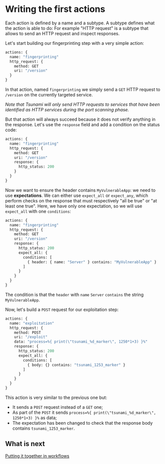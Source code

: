 
# Writing the first actions

Each action is defined by a name and a subtype. A subtype defines what the
action is able to do: For example "HTTP request" is a subtype that allows to
send an HTTP request and inspect responses.

Let's start building our fingerprinting step with a very simple action:

```proto
actions: {
  name: "fingerprinting"
  http_request: {
    method: GET
    uri: "/version"
  }
}
```

In that action, named `fingerprinting` we simply send a `GET` HTTP request to
`/version` on the currently targeted service.

*Note that Tsunami will only send HTTP requests to services that have been
identified as HTTP services during the port scanning phase.*

But that action will always succeed because it does not verify anything in the
response. Let's use the `response` field and add a condition on the status code:

```proto
actions: {
  name: "fingerprinting"
  http_request: {
    method: GET
    uri: "/version"
    response: {
      http_status: 200
    }
  }
}
```

Now we want to ensure the header contains `MyVulnerableApp`: we need to use
**expectations**. We can either use `expect_all` or `expect_any`, which perform
checks on the response that must respectively "all be true" or
"at least one true". Here, we have only one expectation, so we will use
`expect_all` with one `conditions`:

```proto
actions: {
  name: "fingerprinting"
  http_request: {
    method: GET
    uri: "/version"
    response: {
      http_status: 200
      expect_all: {
        conditions: [
          { header: { name: "Server" } contains: "MyVulnerableApp" }
        ]
      }
    }
  }
}
```

The condition is that the `header` with `name` `Server` `contains` the string
`MyVulnerableApp`.

Now, let's build a `POST` request for our exploitation step:

```proto
actions: {
  name: "exploitation"
  http_request: {
    method: POST
    uri: "/exploit"
    data: "process=%{ print(\"tsunami_%d_marker\", 1250*1+3) }%"
    response: {
      http_status: 200
      expect_all: {
        conditions: [
          { body: {} contains: "tsunami_1253_marker" }
        ]
      }
    }
  }
}
```

This action is very similar to the previous one but:

- It sends a `POST` request instead of a `GET` one;
- As part of the `POST` it sends
`process=%{ print(\"tsunami_%d_marker\", 1250*1+3) }%` as data;
- The expectation has been changed to check that the response body
contains `tsunami_1253_marker`.

## What is next

[Putting it together in workflows](04-workflows)
